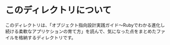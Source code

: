 # このディレクトリについて

このディレクトリは、「オブジェクト指向設計実践ガイド〜Rubyでわかる進化し続ける柔軟なアプリケションの育て方」を読んで、気になった点をまとめたファイルを格納するディレクトリです。
